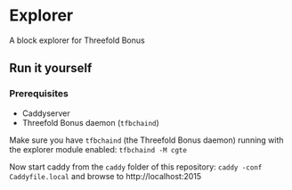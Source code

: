 # Explorer

A block explorer for Threefold Bonus

## Run it yourself

### Prerequisites
* Caddyserver
* Threefold Bonus daemon (`tfbchaind`)


Make sure you have `tfbchaind` (the Threefold Bonus daemon) running with the explorer module enabled:
`tfbchaind -M cgte`

Now start caddy from the `caddy` folder of this repository:
`caddy -conf Caddyfile.local`
and browse to http://localhost:2015

